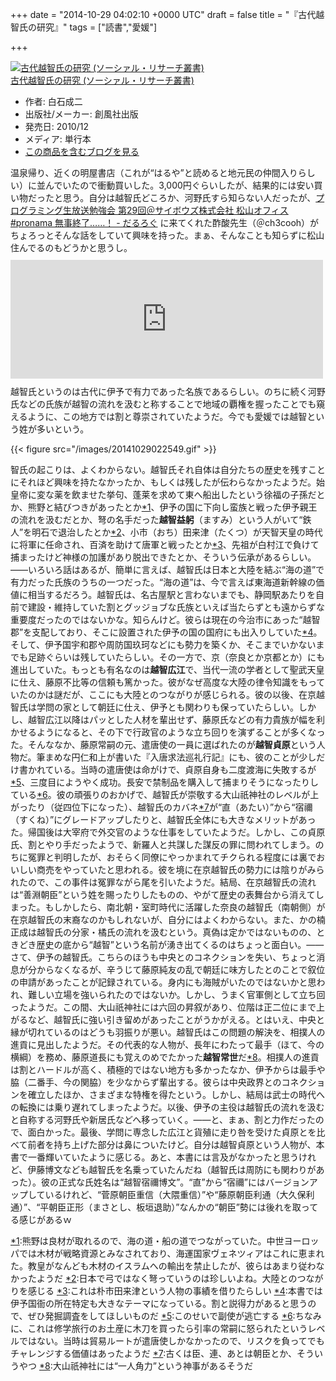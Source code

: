 
+++
date = "2014-10-29 04:02:10 +0000 UTC"
draft = false
title = "『古代越智氏の研究』"
tags = ["読書","愛媛"]

+++
<div class="hatena-asin-detail"><a href="http://www.amazon.co.jp/exec/obidos/ASIN/486037150X/bestylesnet-22/"><img src="https://images-fe.ssl-images-amazon.com/images/I/41Npzd98TfL._SL160_.jpg" class="hatena-asin-detail-image" alt="古代越智氏の研究 (ソーシァル・リサーチ叢書)" title="古代越智氏の研究 (ソーシァル・リサーチ叢書)"/></a><div class="hatena-asin-detail-info"><a href="http://www.amazon.co.jp/exec/obidos/ASIN/486037150X/bestylesnet-22/">古代越智氏の研究 (ソーシァル・リサーチ叢書)</a><ul><li><span class="hatena-asin-detail-label">作者:</span> 白石成二</li><li><span class="hatena-asin-detail-label">出版社/メーカー:</span> 創風社出版</li><li><span class="hatena-asin-detail-label">発売日:</span> 2010/12</li><li><span class="hatena-asin-detail-label">メディア:</span> 単行本</li><li><a href="http://d.hatena.ne.jp/asin/486037150X/bestylesnet-22" target="_blank">この商品を含むブログを見る</a></li></ul></div><div class="hatena-asin-detail-foot"></div></div>温泉帰り、近くの明屋書店（これが“はるや”と読めると地元民の仲間入りらしい）に並んでいたので衝動買いした。3,000円ぐらいしたが、結果的には安い買い物だったと思う。自分は越智氏どころか、河野氏すら知らない人だったが、<a href="https://blog.daruyanagi.jp/entry/2014/06/16/163254">プログラミング生放送勉強会 第29回＠サイボウズ株式会社 松山オフィス #pronama 無事終了……！ - だるろぐ</a> に来てくれた酢酸先生（＠ch3cooh）がちょろっとそんな話をしていて興味を持った。まぁ、そんなことも知らずに松山住んでるのもどうかと思うし。<iframe src="https://hatenablog-parts.com/embed?url=https%3A%2F%2Fblog.ch3cooh.jp%2Fentry%2F20140618%2F1403078400" title="愛媛・松山に行ってきました(5) - 湯築城趾(道後公園)と道後温泉2回目 - 酢ろぐ！" class="embed-card embed-blogcard" scrolling="no" frameborder="0" style="display: block; width: 100%; height: 190px; max-width: 500px; margin: 10px 0px;"></iframe>越智氏というのは古代に伊予で有力であった名族であるらしい。のちに続く河野氏などの氏族が越智の流れを汲むと称することで地域の覇権を握ったことでも窺えるように、この地方では割と尊崇されていたようだ。今でも愛媛では越智という姓が多いという。

{{< figure src="/images/20141029022549.gif"  >}}

智氏の起こりは、よくわからない。越智氏それ自体は自分たちの歴史を残すことにそれほど興味を持たなかったか、もしくは残したが伝わらなかったようだ。始皇帝に変な薬を飲ませた挙句、蓬莱を求めて東へ船出したという徐福の子孫だとか、熊野と結びつきがあったとか<a href="#f-e7a5f062" name="fn-e7a5f062" title="熊野は良材が取れるので、海の道・船の道でつながっていた。中世ヨーロッパでは木材が戦略資源とみなされており、海運国家ヴェネツィアはこれに恵まれた。教皇がなんども木材のイスラムへの輸出を禁止したが、彼らはあまり従わなかったようだ">*1</a>、伊予の国に下向し蛮族と戦った伊予親王の流れを汲むだとか、弩の名手だった**越智益躬**（ますみ）という人がいて“鉄人”を明石で退治したとか<a href="#f-6cbe2f02" name="fn-6cbe2f02" title="日本で弓ではなく弩っていうのは珍しいよね。大陸とのつながりを感じる">*2</a>、小市（おち）田来津（たくつ）が天智天皇の時代に将軍に任命され、百済を助けて唐軍と戦ったとか<a href="#f-c0d77a10" name="fn-c0d77a10" title="これは朴市田来津という人物の事績を借りたらしい">*3</a>、先祖が白村江で負けて捕まったけど神様の加護があり脱出できたとか、そういう伝承があるらしい。――いろいろ話はあるが、簡単に言えば、越智氏は日本と大陸を結ぶ“海の道”で有力だった氏族のうちの一つだった。“海の道”は、今で言えば東海道新幹線の価値に相当するだろう。越智氏は、名古屋駅と言わないまでも、静岡駅あたりを自前で建設・維持していた割とグッジョブな氏族といえば当たらずとも遠からずな重要度だったのではないかな。知らんけど。彼らは現在の今治市にあった“越智郡”を支配しており、そこに設置された伊予の国の国府にも出入りしていた<a href="#f-83242885" name="fn-83242885" title="本書では伊予国衙の所在特定も大きなテーマになっている。割と説得力があると思うので、ぜひ発掘調査をしてほしいものだ">*4</a>。そして、伊予国宇和郡や周防国玖珂などにも勢力を築くか、そこまでいかないまでも足跡ぐらいは残していたらしい。その一方で、京（奈良とか京都とか）にも進出していた。もっとも有名なのは**越智広江**で、当代一流の学者として聖武天皇に仕え、藤原不比等の信頼も篤かった。彼がなぜ高度な大陸の律令知識をもっていたのかは謎だが、ここにも大陸とのつながりが感じられる。彼の以後、在京越智氏は学問の家として朝廷に仕え、伊予とも関わりも保っていたらしい。しかし、越智広江以降はパッとした人材を輩出せず、藤原氏などの有力貴族が幅を利かせるようになると、その下で行政官のような立ち回りを演ずることが多くなった。そんななか、藤原常嗣の元、遣唐使の一員に選ばれたのが**越智貞原**という人物だ。筆まめな円仁和上が書いた『入唐求法巡礼行記』にも、彼のことが少しだけ書かれている。当時の遣唐使は命がけで、貞原自身も二度渡海に失敗するが<a href="#f-76a6b172" name="fn-76a6b172" title="このせいで副使が逃亡する">*5</a>、三度目にようやく成功。長安で禁制品を購入して捕まりそうになったりしている<a href="#f-7449ed53" name="fn-7449ed53" title="ちなみに、これは修学旅行のお土産に木刀を買ったら引率の常嗣に怒られたというレベルではない。当時は貿易ルートが遣唐使しかなかったので、リスクを負ってでもチャレンジする価値はあったようだ">*6</a>。彼の頑張りのおかげで、越智氏が崇敬する大山祇神社のレベルが上がったり（従四位下になった）、越智氏のカバネ<a href="#f-7d50bef3" name="fn-7d50bef3" title="古くは臣、連、あとは朝臣とか、そういうやつ">*7</a>が“直（あたい）”から“宿禰（すくね）”にグレードアップしたりと、越智氏全体にも大きなメリットがあった。帰国後は大宰府で外交官のような仕事をしていたようだ。しかし、この貞原氏、割とやり手だったようで、新羅人と共謀した謀反の罪に問われてしまう。のちに冤罪と判明したが、おそらく同僚にやっかまれてチクられる程度には裏でおいしい商売をやっていたと思われる。彼を境に在京越智氏の勢力には陰りがみられたので、この事件は冤罪ながら尾を引いたようだ。結局、在京越智氏の流れは“善淵朝臣”という姓を賜ったりしたものの、やがて歴史の表舞台から消えてしまった。もしかしたら、南北朝・室町時代に活躍した奈良の越智氏（南朝側）が在京越智氏の末裔なのかもしれないが、自分にはよくわからない。また、かの楠正成は越智氏の分家・橘氏の流れを汲むという。真偽は定かではないものの、ときどき歴史の底から“越智”という名前が湧き出てくるのはちょっと面白い。――さて、伊予の越智氏。こちらのほうも中央とのコネクションを失い、ちょっと消息が分からなくなるが、辛うじて藤原純友の乱で朝廷に味方したとのことで叙位の申請があったことが記録されている。身内にも海賊がいたのではないかと思われ、難しい立場を強いられたのではないか。しかし、うまく官軍側として立ち回ったようだ。この間、大山祇神社には六回の昇叙があり、位階は正二位にまで上がるなど、越智氏に強い引き留めがあったことがうかがえる。とはいえ、中央と縁が切れているのはどうも羽振りが悪い。越智氏はこの問題の解決を、相撲人の進貢に見出したようだ。その代表的な人物が、長年にわたって最手（ほて、今の横綱）を務め、藤原道長にも覚えのめでたかった**越智常世**だ<a href="#f-118d987e" name="fn-118d987e" title="大山祇神社には“一人角力”という神事があるそうだ">*8</a>。相撲人の進貢は割とハードルが高く、積極的ではない地方も多かったなか、伊予からは最手や脇（二番手、今の関脇）を少なからず輩出する。彼らは中央政界とのコネクションを確立したほか、さまざまな特権を得たという。しかし、結局は武士の時代への転換には乗り遅れてしまったようだ。以後、伊予の主役は越智氏の流れを汲むと自称する河野氏や新居氏などへ移っていく。――と、まぁ、割と力作だったので、面白かった。最後、学問に専念した広江と貨殖に走り咎を受けた貞原とを比べて前者を持ち上げた部分は鼻についたけど。自分は越智貞原という人物が、本書で一番輝いていたように感じる。あと、本書には言及がなかったと思うけれど、伊藤博文なども越智氏を名乗っていたんだね（越智氏は周防にも関わりがあった）。彼の正式な氏姓名は“越智宿禰博文”。“直”から“宿禰”にはバージョンアップしているけれど、“菅原朝臣重信（大隈重信）”や“藤原朝臣利通（大久保利通）”、“平朝臣正形（まさとし、板垣退助）”なんかの“朝臣”勢には後れを取ってる感じがあるｗ
<div class="footnote">
<a href="#fn-e7a5f062" name="f-e7a5f062" class="footnote-number">*1</a><span class="footnote-delimiter">:</span><span class="footnote-text">熊野は良材が取れるので、海の道・船の道でつながっていた。中世ヨーロッパでは木材が戦略資源とみなされており、海運国家ヴェネツィアはこれに恵まれた。教皇がなんども木材のイスラムへの輸出を禁止したが、彼らはあまり従わなかったようだ</span>
<a href="#fn-6cbe2f02" name="f-6cbe2f02" class="footnote-number">*2</a><span class="footnote-delimiter">:</span><span class="footnote-text">日本で弓ではなく弩っていうのは珍しいよね。大陸とのつながりを感じる</span>
<a href="#fn-c0d77a10" name="f-c0d77a10" class="footnote-number">*3</a><span class="footnote-delimiter">:</span><span class="footnote-text">これは朴市田来津という人物の事績を借りたらしい</span>
<a href="#fn-83242885" name="f-83242885" class="footnote-number">*4</a><span class="footnote-delimiter">:</span><span class="footnote-text">本書では伊予国衙の所在特定も大きなテーマになっている。割と説得力があると思うので、ぜひ発掘調査をしてほしいものだ</span>
<a href="#fn-76a6b172" name="f-76a6b172" class="footnote-number">*5</a><span class="footnote-delimiter">:</span><span class="footnote-text">このせいで副使が逃亡する</span>
<a href="#fn-7449ed53" name="f-7449ed53" class="footnote-number">*6</a><span class="footnote-delimiter">:</span><span class="footnote-text">ちなみに、これは修学旅行のお土産に木刀を買ったら引率の常嗣に怒られたというレベルではない。当時は貿易ルートが遣唐使しかなかったので、リスクを負ってでもチャレンジする価値はあったようだ</span>
<a href="#fn-7d50bef3" name="f-7d50bef3" class="footnote-number">*7</a><span class="footnote-delimiter">:</span><span class="footnote-text">古くは臣、連、あとは朝臣とか、そういうやつ</span>
<a href="#fn-118d987e" name="f-118d987e" class="footnote-number">*8</a><span class="footnote-delimiter">:</span><span class="footnote-text">大山祇神社には“一人角力”という神事があるそうだ</span>
</div>

